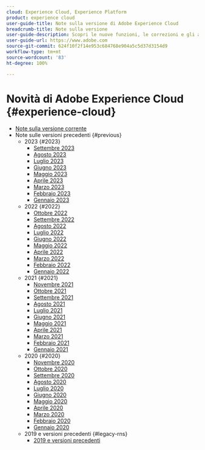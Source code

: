 ```yaml
---
cloud: Experience Cloud, Experience Platform
product: experience cloud
user-guide-title: Note sulla versione di Adobe Experience Cloud
breadcrumb-title: Note sulla versione
user-guide-description: Scopri le nuove funzioni, le correzioni e gli avvisi importanti di Adobe Experience Cloud ed Experience Platform.
user-guide-url: https://www.adobe.com
source-git-commit: 624f10f2f14e953c684768e904a5c5d37d3154d9
workflow-type: tm+mt
source-wordcount: '83'
ht-degree: 100%

---
```



# Novità di Adobe Experience Cloud {#experience-cloud}

+ [Note sulla versione corrente](current.md)
+ Note sulle versioni precedenti {#previous}
   + 2023 {#2023}
      + [Settembre 2023](c-legacy-releases/2023/09132023.md)
      + [Agosto 2023](c-legacy-releases/2023/08092023.md)
      + [Luglio 2023](c-legacy-releases/2023/07122023.md)
      + [Giugno 2023](c-legacy-releases/2023/06072023.md)
      + [Maggio 2023](c-legacy-releases/2023/05102023.md)
      + [Aprile 2023](c-legacy-releases/2023/04122023.md)
      + [Marzo 2023](c-legacy-releases/2023/03082023.md)
      + [Febbraio 2023](c-legacy-releases/2023/02082023.md)
      + [Gennaio 2023](c-legacy-releases/2023/01112023.md)
   + 2022 {#2022}
      + [Ottobre 2022](c-legacy-releases/2022/10052022.md)
      + [Settembre 2022](c-legacy-releases/2022/09072022.md)
      + [Agosto 2022](c-legacy-releases/2022/08172022.md)
      + [Luglio 2022](c-legacy-releases/2022/07202022.md)
      + [Giugno 2022](c-legacy-releases/2022/06152022.md)
      + [Maggio 2022](c-legacy-releases/2022/05182022.md)
      + [Aprile 2022](c-legacy-releases/2022/04202022.md)
      + [Marzo 2022](c-legacy-releases/2022/03232022.md)
      + [Febbraio 2022](c-legacy-releases/2022/02162022.md)
      + [Gennaio 2022](c-legacy-releases/2022/01192022.md)
   + 2021 {#2021}
      + [Novembre 2021](c-legacy-releases/2021/10282021.md)
      + [Ottobre 2021](c-legacy-releases/2021/10072021.md)
      + [Settembre 2021](c-legacy-releases/2021/09152021.md)
      + [Agosto 2021](c-legacy-releases/2021/08192021.md)
      + [Luglio 2021](c-legacy-releases/2021/07222021.md)
      + [Giugno 2021](c-legacy-releases/2021/06172021.md)
      + [Maggio 2021](c-legacy-releases/2021/05202021.md)
      + [Aprile 2021](c-legacy-releases/2021/04222021.md)
      + [Marzo 2021](c-legacy-releases/2021/03252021.md)
      + [Febbraio 2021](c-legacy-releases/2021/02182021.md)
      + [Gennaio 2021](c-legacy-releases/2021/01142021.md)
   + 2020 {#2020}
      + [Novembre 2020](c-legacy-releases/2020/10292020.md)
      + [Ottobre 2020](c-legacy-releases/2020/10082020.md)
      + [Settembre 2020](c-legacy-releases/2020/09102020.md)
      + [Agosto 2020](c-legacy-releases/2020/08132020.md)
      + [Luglio 2020](c-legacy-releases/2020/07162020.md)
      + [Giugno 2020](c-legacy-releases/2020/06182020.md)
      + [Maggio 2020](c-legacy-releases/2020/05212020.md)
      + [Aprile 2020](c-legacy-releases/2020/04162020.md)
      + [Marzo 2020](c-legacy-releases/2020/03122020.md)
      + [Febbraio 2020](c-legacy-releases/2020/02202020.md)
      + [Gennaio 2020](c-legacy-releases/2020/01162020.md)
   + 2019 e versioni precedenti {#legacy-rns}
      + [2019 e versioni precedenti](c-legacy-releases/2019-earlier.md)
